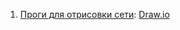 1. [Проги для отрисовки сети](http://blog.netskills.ru/2018/09/chem-risovat-shemu-sety.html): [Draw.io](https://app.diagrams.net/)  
